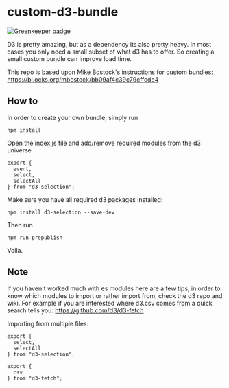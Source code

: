 # custom-d3-bundle

[![Greenkeeper badge](https://badges.greenkeeper.io/technologiestiftung/custom-d3-bundle.svg)](https://greenkeeper.io/)

D3 is pretty amazing, but as a dependency its also pretty heavy. In most cases you only need a small subset of what d3 has to offer. So creating a small custom bundle can improve load time.

This repo is based upon Mike Bostock's instructions for custom bundles:
https://bl.ocks.org/mbostock/bb09af4c39c79cffcde4

## How to

In order to create your own bundle, simply run

```
npm install
```

Open the index.js file and add/remove required modules from the d3 universe

```
export {
  event,
  select,
  selectAll
} from "d3-selection";
```

Make sure you have all required d3 packages installed:

```
npm install d3-selection --save-dev
```

Then run 

```
npm run prepublish
```

Voila.


## Note

If you haven't worked much with es modules here are a few tips, in order to know which modules to import or rather import from, check the d3 repo and wiki. For example if you are interested where d3.csv comes from a quick search tells you: https://github.com/d3/d3-fetch

Importing from multiple files:

```
export {
  select,
  selectAll
} from "d3-selection";

export {
  csv
} from "d3-fetch";
```
